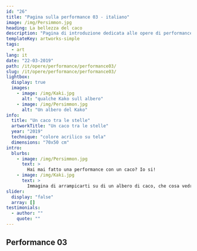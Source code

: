 ```yaml
---
id: "26"
title: "Pagina sulla performance 03 - italiano"
image: /img/Persimmon.jpg
heading: La bellezza del caco
description: "Pagina di introduzione dedicata alle opere di performance"
templateKey: artworks-simple
tags:
  - art
lang: it
date: "22-03-2019"
path: /it/opere/performance/performance03/
slug: /it/opere/performance/performance03/
lightbox:
  display: true
  images:
    - image: /img/Kaki.jpg
      alt: "qualche Kako sull albero"
    - image: /img/Persimmon.jpg
      alt: "Un albero del Kako"
info:
  title: "Un caco tra le stelle"
  artworkTitle: "Un caco tra le stelle"
  year: "2019"
  technique: "colore acrilico su tela"
  dimensions: "70x50 cm"
intro:
  blurbs:
    - image: /img/Persimmon.jpg
      text: >
        Hai mai fatto una performance con un caco? Io si!
    - image: /img/Kaki.jpg
      text: >
        Immagina di arrampicarti su di un albero di caco, che cosa vedresti una volta in cima?
slider:
  display: "false"
  array: []
testimonials:
  - author: ""
    quote: ""
---
```


## Performance 03
